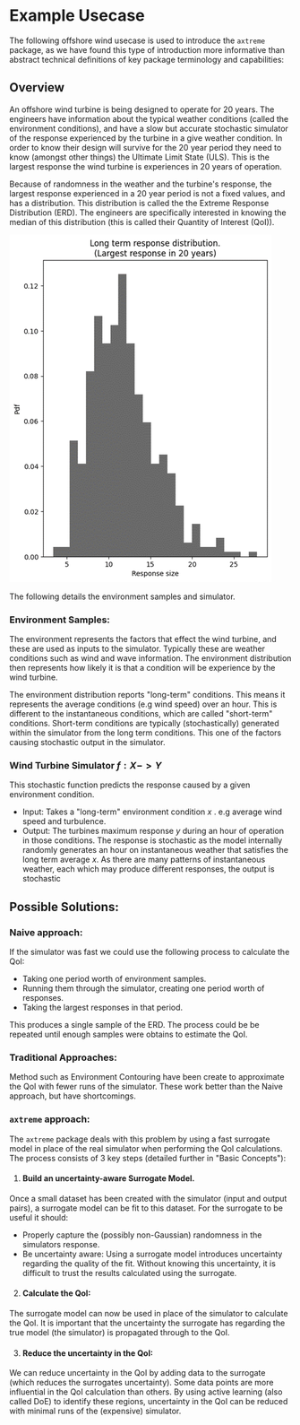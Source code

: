 # Example Usecase
The following offshore wind usecase is used to introduce the `axtreme` package, as we have found this type of introduction more informative than abstract technical definitions of key package terminology and capabilities:

## Overview
An offshore wind turbine is being designed to operate for 20 years. The engineers have information about the typical weather conditions (called the environment conditions), and have a slow but accurate stochastic simulator of the response experienced by the turbine in a give weather condition. In order to know their design will survive for the 20 year period they need to know (amongst other things) the Ultimate Limit State (ULS). This is the largest response the wind turbine is experiences in 20 years of operation.

Because of randomness in the weather and the turbine's response, the largest response experienced in a 20 year period is not a fixed values, and has a distribution. This distribution is called the  the Extreme Response Distribution (ERD). The engineers are specifically interested in knowing the median of this distribution (this is called their Quantity of Interest (QoI)).

![long_term_response_dist](img/usecase_offshorewind/long_term_response_distribution.png)

The following details the environment samples and simulator.

### Environment Samples:
The environment represents the factors that effect the wind turbine, and these are used as inputs to the simulator. Typically these are weather conditions such as wind and wave information. The environment distribution then represents how likely it is that a condition will be experience by the wind turbine.

The environment distribution reports "long-term" conditions. This means it represents the average conditions (e.g wind speed) over an hour. This is different to the instantaneous conditions, which are called "short-term" conditions. Short-term conditions are typically (stochastically) generated within the simulator from the long term conditions. This one of the factors causing stochastic output in the simulator.

### Wind Turbine Simulator $f:X -> Y$
This stochastic function predicts the response caused by a given environment condition.
- Input: Takes a "long-term" environment condition $x$ . e.g average wind speed and turbulence.
- Output: The turbines maximum response $y$ during an hour of operation in those conditions.  The response is stochastic as the model internally randomly generates an hour on instantaneous weather that satisfies the long term average $x$. As there are many patterns of instantaneous weather, each which may produce different responses, the output is stochastic

## Possible Solutions:

### Naive approach:
If the simulator was fast we could use the following process to calculate the QoI:
- Taking one period worth of environment samples.
- Running them through the simulator, creating one period worth of responses.
- Taking the largest responses in that period.

This produces a single sample of the ERD. The process could be be repeated until enough samples were obtains to estimate the QoI.

### Traditional Approaches:
Method such as Environment Contouring have been create to approximate the QoI with fewer runs of the simulator. These work better than the Naive approach, but have shortcomings.


### `axtreme` approach:
The `axtreme` package deals with this problem by using a fast surrogate model in place of the real simulator when performing the QoI calculations. The process consists of 3 key steps (detailed further in "Basic Concepts"):
1) #### Build an uncertainty-aware Surrogate Model.
Once a small dataset has been created with the simulator (input and output pairs), a surrogate model can be fit to this dataset. For the surrogate to be useful it should:
- Properly capture the (possibly non-Gaussian) randomness in the simulators response.
- Be uncertainty aware: Using a surrogate model introduces uncertainty regarding the quality of the fit. Without knowing this uncertainty, it is difficult to trust the results calculated using the surrogate.

2) #### Calculate the QoI:
The surrogate model can now be used in place of the simulator to calculate the QoI. It is important that the uncertainty the surrogate has regarding the true model (the simulator) is propagated through to the QoI.

3) #### Reduce the uncertainty in the QoI:
We can reduce uncertainty in the QoI by adding data to the surrogate (which reduces the surrogates uncertainty). Some data points are more influential in the QoI calculation than others. By using active learning (also called DoE) to identify these regions, uncertainty in the QoI can be reduced with minimal runs of the (expensive) simulator.
